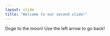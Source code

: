 ```yaml
---
layout: slide
title: "Welcome to our second slide!"
---
```

Doge to the moon!
Use the left arrow to go back!

